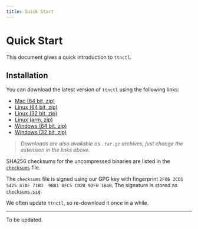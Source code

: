 ```yaml
---
title: Quick Start
---
```


# Quick Start

This document gives a quick introduction to `ttnctl`.

## Installation

You can download the latest version of `ttnctl` using the following links:

* [Mac (64 bit, zip)](https://ttnreleases.blob.core.windows.net/release/master/ttnctl-darwin-amd64.zip)
* [Linux (64 bit, zip)](https://ttnreleases.blob.core.windows.net/release/master/ttnctl-linux-amd64.zip)
* [Linux (32 bit, zip)](https://ttnreleases.blob.core.windows.net/release/master/ttnctl-linux-386.zip)
* [Linux (arm, zip)](https://ttnreleases.blob.core.windows.net/release/master/ttnctl-linux-arm.zip)
* [Windows (64 bit, zip)](https://ttnreleases.blob.core.windows.net/release/master/ttnctl-windows-amd64.exe.zip)
* [Windows (32 bit, zip)](https://ttnreleases.blob.core.windows.net/release/master/ttnctl-windows-386.exe.zip)

> _Downloads are also available as `.tar.gz` archives, just change the extension in the links above._

SHA256 checksums for the uncompressed binaries are listed in the [`checksums`](https://ttnreleases.blob.core.windows.net/release/master/checksums) file.

The `checksums` file is signed using our GPG key with fingerprint `2F06 2CD1 5425 47AF 71BD  9B81 8FC5 CD2B 9DFB 1B4B`. 
The signature is stored as [`checksums.sig`](https://ttnreleases.blob.core.windows.net/release/master/checksums).

We often update `ttnctl`, so re-download it once in a while.

---

To be updated.
